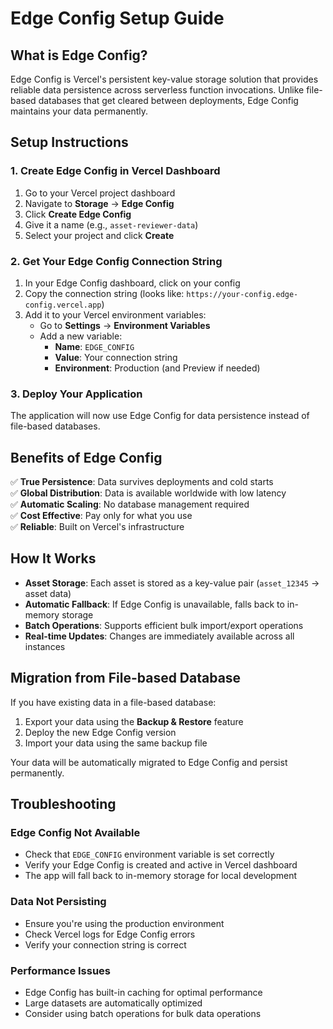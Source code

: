 # Edge Config Setup Guide

## What is Edge Config?

Edge Config is Vercel's persistent key-value storage solution that provides reliable data persistence across serverless function invocations. Unlike file-based databases that get cleared between deployments, Edge Config maintains your data permanently.

## Setup Instructions

### 1. Create Edge Config in Vercel Dashboard

1. Go to your Vercel project dashboard
2. Navigate to **Storage** → **Edge Config**
3. Click **Create Edge Config**
4. Give it a name (e.g., `asset-reviewer-data`)
5. Select your project and click **Create**

### 2. Get Your Edge Config Connection String

1. In your Edge Config dashboard, click on your config
2. Copy the connection string (looks like: `https://your-config.edge-config.vercel.app`)
3. Add it to your Vercel environment variables:
   - Go to **Settings** → **Environment Variables**
   - Add a new variable:
     - **Name**: `EDGE_CONFIG`
     - **Value**: Your connection string
     - **Environment**: Production (and Preview if needed)

### 3. Deploy Your Application

The application will now use Edge Config for data persistence instead of file-based databases.

## Benefits of Edge Config

✅ **True Persistence**: Data survives deployments and cold starts  
✅ **Global Distribution**: Data is available worldwide with low latency  
✅ **Automatic Scaling**: No database management required  
✅ **Cost Effective**: Pay only for what you use  
✅ **Reliable**: Built on Vercel's infrastructure  

## How It Works

- **Asset Storage**: Each asset is stored as a key-value pair (`asset_12345` → asset data)
- **Automatic Fallback**: If Edge Config is unavailable, falls back to in-memory storage
- **Batch Operations**: Supports efficient bulk import/export operations
- **Real-time Updates**: Changes are immediately available across all instances

## Migration from File-based Database

If you have existing data in a file-based database:

1. Export your data using the **Backup & Restore** feature
2. Deploy the new Edge Config version
3. Import your data using the same backup file

Your data will be automatically migrated to Edge Config and persist permanently.

## Troubleshooting

### Edge Config Not Available
- Check that `EDGE_CONFIG` environment variable is set correctly
- Verify your Edge Config is created and active in Vercel dashboard
- The app will fall back to in-memory storage for local development

### Data Not Persisting
- Ensure you're using the production environment
- Check Vercel logs for Edge Config errors
- Verify your connection string is correct

### Performance Issues
- Edge Config has built-in caching for optimal performance
- Large datasets are automatically optimized
- Consider using batch operations for bulk data operations
